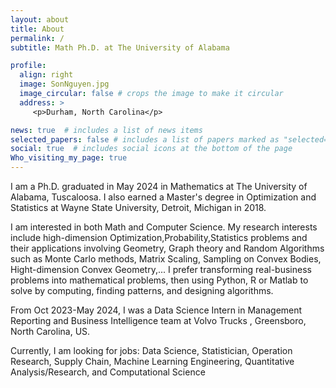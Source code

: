 ```yaml
---
layout: about
title: About
permalink: /
subtitle: Math Ph.D. at The University of Alabama

profile:
  align: right
  image: SonNguyen.jpg
  image_circular: false # crops the image to make it circular
  address: >
     <p>Durham, North Carolina</p>

news: true  # includes a list of news items
selected_papers: false # includes a list of papers marked as "selected={true}"
social: true  # includes social icons at the bottom of the page
Who_visiting_my_page: true
---
```


I am a Ph.D. graduated in May 2024 in Mathematics at The University of Alabama, Tuscaloosa. I also earned a Master's degree in Optimization and Statistics at Wayne State University, Detroit, Michigan in 2018.

I am interested in both Math and Computer Science. My research interests include high-dimension Optimization,Probability,Statistics problems and their applications involving Geometry, Graph theory and Random Algorithms such as Monte Carlo methods, Matrix Scaling, Sampling on Convex Bodies, Hight-dimension Convex Geometry,... I prefer transforming real-business problems into mathematical problems, then using Python, R or Matlab to solve by computing, finding patterns, and designing algorithms. 

From Oct 2023-May 2024, I was a Data Science Intern in Management Reporting and Business Intelligence team at Volvo Trucks , Greensboro, North Carolina, US. 

Currently, I am looking for jobs: Data Science, Statistician, Operation Research, Supply Chain, Machine Learning Engineering, Quantitative Analysis/Research, and Computational Science
